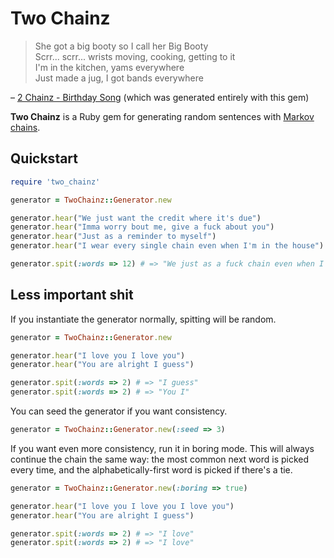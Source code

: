 # Two Chainz

> She got a big booty so I call her Big Booty  
> Scrr... scrr... wrists moving, cooking, getting to it  
> I'm in the kitchen, yams everywhere  
> Just made a jug, I got bands everywhere  
>   
– [2 Chainz - Birthday Song](http://rapgenius.com/2-chainz-birthday-song-lyrics) (which was generated entirely with this gem)

**Two Chainz** is a Ruby gem for generating random sentences with [Markov chains](http://en.wikipedia.org/wiki/Markov_chain).

## Quickstart

``` ruby
require 'two_chainz'

generator = TwoChainz::Generator.new

generator.hear("We just want the credit where it's due")
generator.hear("Imma worry bout me, give a fuck about you")
generator.hear("Just as a reminder to myself")
generator.hear("I wear every single chain even when I'm in the house")

generator.spit(:words => 12) # => "We just as a fuck chain even when I'm in the credit"
```

## Less important shit

If you instantiate the generator normally, spitting will be random.

``` ruby
generator = TwoChainz::Generator.new

generator.hear("I love you I love you")
generator.hear("You are alright I guess")

generator.spit(:words => 2) # => "I guess"
generator.spit(:words => 2) # => "You I"
```

You can seed the generator if you want consistency.

``` ruby
generator = TwoChainz::Generator.new(:seed => 3)
```

If you want even more consistency, run it in boring mode. This will always continue the chain the same way: the most common next word is picked every time, and the alphabetically-first word is picked if there's a tie.

``` ruby
generator = TwoChainz::Generator.new(:boring => true)

generator.hear("I love you I love you I love you")
generator.hear("You are alright I guess")

generator.spit(:words => 2) # => "I love"
generator.spit(:words => 2) # => "I love"
```
